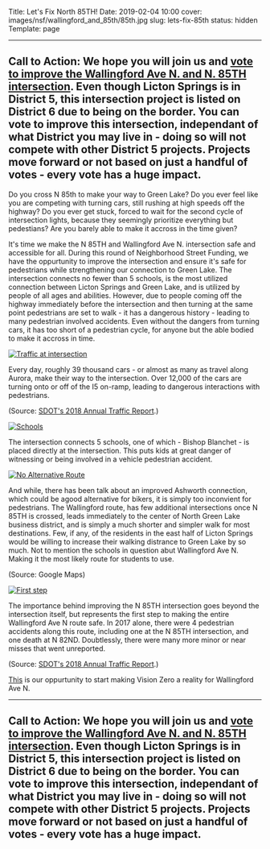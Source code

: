 Title: Let's Fix North 85TH!
Date: 2019-02-04 10:00
cover: images/nsf/wallingford_and_85th/85th.jpg
slug: lets-fix-85th
status: hidden
Template: page

---
**Call to Action:** We hope you will join us and [vote to improve the Wallingford Ave N. and N. 85TH intersection](https://nsf.consider.it/2019-114?results=true).
Even though Licton Springs is in District 5, this intersection project is listed on District 6 due to being on the border. You can vote to improve this intersection, independant of what District you may live in - doing so will not compete with other District 5 projects. Projects move forward or not based on just a handful of votes - every vote has a huge impact.
---

Do you cross N 85th to make your way to Green Lake? Do you ever feel like you are competing with turning cars, still rushing at high speeds off the highway? Do you ever get stuck, forced to wait for the second cycle of intersection lights, because they seemingly prioritize everything but pedestians? Are you barely able to make it accross in the time given?

It's time we make the N 85TH and Wallingford Ave N. intersection safe and accessible for all. During this round of Neighborhood Street Funding, we have the oppurtunity to improve the intersection and ensure it's safe for pedestrians while strengthening our connection to Green Lake. The intersection connects no fewer than 5 schools, is the most utilized connection between Licton Springs and Green Lake, and is utilized by people of all ages and abilities. However, due to people coming off the highway immediately before the intersection and then turning at the same point pedestrians are set to walk - it has a dangerous history - leading to many pedestrian involved accidents. Even without the dangers from turning cars, it has too short of a pedestrian cycle, for anyone but the able bodied to make it accross in time.

[![Traffic at intersection](/images/nsf/wallingford_and_85th/traffic.jpg)](/images/nsf/wallingford_and_85th/traffic.jpg)

Every day, roughly 39 thousand cars - or almost as many as travel along Aurora, make their way to the intersection. Over 12,000 of the cars are turning onto or off of the I5 on-ramp, leading to dangerous interactions with pedestrians.

(Source: [SDOT's 2018 Annual Traffic Report](/images/nsf/wallingford_and_85th/2018_traffic_report.pdf).)

[![Schools](/images/nsf/wallingford_and_85th/schools.jpg)](/images/nsf/wallingford_and_85th/schools.jpg)

The intersection connects 5 schools, one of which - Bishop Blanchet - is placed directly at the intersection. This puts kids at great danger of witnessing or being involved in a vehicle pedestrian accident.

[![No Alternative Route](/images/nsf/wallingford_and_85th/walk.jpg)](/images/nsf/wallingford_and_85th/walk.jpg)

And while, there has been talk about an improved Ashworth connection, which could be agood alternative for bikers, it is simply too inconvient for pedestrians. The Wallingford route, has few additional intersections once N 85TH is crossed, leads immediately to the center of North Green Lake business district, and is simply a much shorter and simpler walk for most destinations. Few, if any, of the residents in the east half of Licton Springs would be willing to increase their walking distrance to Green Lake by so much. Not to mention the schools in question abut Wallingford Ave N. Making it the most likely route for students to use.

(Source: Google Maps)

[![First step](/images/nsf/wallingford_and_85th/accidents.jpg)](/images/nsf/wallingford_and_85th/accidents.jpg)

The importance behind improving the N 85TH intersection goes beyond the intersection itself, but represents the first step to making the entire Wallingford Ave N route safe.
In 2017 alone, there were 4 pedestrian accidents along this route, including one at the N 85TH intersection, and one death at N 82ND. Doubtlessly, there were many more minor or near misses that went unreported.

(Source: [SDOT's 2018 Annual Traffic Report](/images/nsf/wallingford_and_85th/2018_traffic_report.pdf).)

[This](https://nsf.consider.it/2019-114?results=true) is our oppurtunity to start making Vision Zero a reality for Wallingford Ave N.

---
**Call to Action:** We hope you will join us and [vote to improve the Wallingford Ave N. and N. 85TH intersection](https://nsf.consider.it/2019-114?results=true).
Even though Licton Springs is in District 5, this intersection project is listed on District 6 due to being on the border. You can vote to improve this intersection, independant of what District you may live in - doing so will not compete with other District 5 projects. Projects move forward or not based on just a handful of votes - every vote has a huge impact.
---


